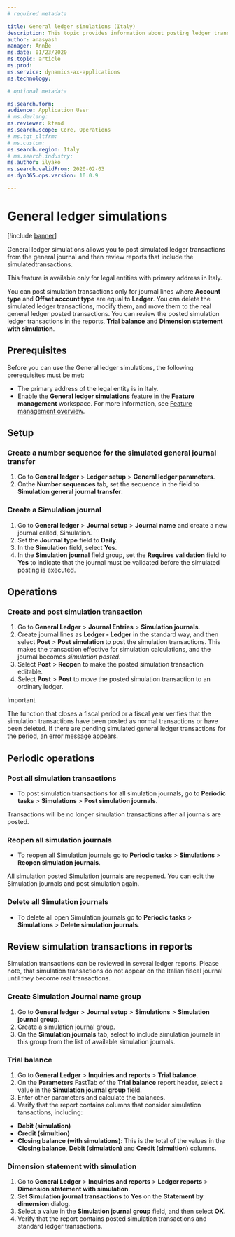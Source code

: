 ```yaml
---
# required metadata

title: General ledger simulations (Italy)
description: This topic provides information about posting ledger transactions as a simulation from the general journal and then reviewing reports that include the simulated transactions.
author: anasyash
manager: AnnBe
ms.date: 01/23/2020
ms.topic: article
ms.prod: 
ms.service: dynamics-ax-applications
ms.technology: 

# optional metadata

ms.search.form: 
audience: Application User
# ms.devlang: 
ms.reviewer: kfend
ms.search.scope: Core, Operations
# ms.tgt_pltfrm: 
# ms.custom: 
ms.search.region: Italy
# ms.search.industry: 
ms.author: ilyako
ms.search.validFrom: 2020-02-03
ms.dyn365.ops.version: 10.0.9

---
```


# General ledger simulations

[!include [banner](../includes/banner.md)]

General ledger simulations allows you to post simulated ledger transactions from the general journal and then review reports that include the simulatedtransactions.

This feature is available only for legal entities with primary address in Italy. 

You can post simulation transactions only for journal lines where **Account type** and **Offset account type** are equal to **Ledger**.
You can delete the simulated ledger transactions, modify them, and move them to the real general ledger posted transactions.
You can review the posted simulation ledger transactions in the reports, **Trial balance** and **Dimension statement with simulation**.


## Prerequisites

Before you can use the General ledger simulations, the following prerequisites must be met:

- The primary address of the legal entity is in Italy.
- Enable the **General ledger simulations** feature in the **Feature management** workspace. For more information, see [Feature management overview](../../fin-and-ops/get-started/feature-management/feature-management-overview.md).

## Setup 

### Create a number sequence for the simulated general journal transfer

1.	Go to **General ledger** > **Ledger setup** > **General ledger parameters**.
2.	Onthe **Number sequences** tab, set the sequence in the field to **Simulation general journal transfer**.

### Create a Simulation journal

1. Go to **General ledger** > **Journal setup** > **Journal name** and create a new journal called, Simulation.
2. Set the **Journal type** field to **Daily**.
3. In the **Simulation** field, select **Yes**.
4. In the **Simulation journal** field group, set the **Requires validation** field to **Yes** to indicate that the journal must be validated before the simulated posting is executed.


## Operations

### Create and post simulation transaction

1. Go to **General Ledger** > **Journal Entries** > **Simulation journals**.
2. Create journal lines as **Ledger - Ledger** in the standard way, and then select **Post** > **Post simulation** to post the simulation transactions. This makes the transaction effective for simulation calculations, and the journal becomes *simulation posted*.
3. Select **Post** > **Reopen** to make the posted simulation transaction editable.
4. Select **Post** > **Post** to move the posted simulation transaction to an ordinary ledger.

> [!IMPORTANT]
> The function that closes a fiscal period or a fiscal year verifies that the simulation transactions have been posted as normal transactions or have been deleted. If there are pending simulated general ledger transactions for the period, an error message appears.


## Periodic operations

### Post all simulation transactions 

- To post simulation transactions for all simulation journals, go to **Periodic tasks** > **Simulations** > **Post simulation journals**.

Transactions will be no longer simulation transactions after all journals are posted.

### Reopen all simulation journals 

- To reopen all Simulation journals go to **Periodic tasks** > **Simulations** > **Reopen simulation journals**.

All simulation posted Simulation journals are reopened. You can edit the Simulation journals and post simulation again.

### Delete all Simulation journals 

- To delete all open Simulation journals go to **Periodic tasks** > **Simulations** > **Delete simulation journals**. 

## Review simulation transactions in reports

Simulation transactions can be reviewed in several ledger reports.
Please note, that simulation transactions do not appear on the Italian fiscal journal until they become real transactions.

### Create Simulation Journal name group 

1. Go to **General ledger** > **Journal setup** > **Simulations** > **Simulation journal group**.
2. Create a simulation journal group. 
3. On the **Simulation journals** tab, select to include simulation journals in this group from the list of available simulation journals. 

### Trial balance

1. Go to **General Ledger** > **Inquiries and reports** > **Trial balance**.
2. On the **Parameters** FastTab of the **Trial balance** report header, select a value in the **Simulation journal group** field.
3. Enter other parameters and calculate the balances.
4. Verify that the report contains columns that consider simulation tansactions, including:

-	**Debit (simulation)**
-	**Credit (simultion)**
-	**Closing balance (with simulations)**: This is the total of the values in the **Closing balance**, **Debit (simulation)** and **Credit (simultion)** columns.

### Dimension statement with simulation

1. Go to **General Ledger** > **Inquiries and reports** > **Ledger reports** > **Dimension statement with simulation**.
2. Set **Simulation journal transactions** to **Yes** on the **Statement by dimension** dialog.
3. Select a value in the **Simulation journal group** field, and then select **OK**.
4. Verify that the report contains posted simulation transactions and standard ledger transactions.
